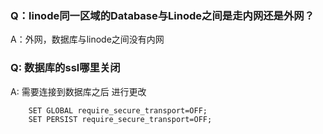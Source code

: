 ### Q：linode同一区域的Database与Linode之间是走内网还是外网？

A：外网，数据库与linode之间没有内网



###  Q: 数据库的ssl哪里关闭

A:  需要连接到数据库之后 进行更改 

```shell
	SET GLOBAL require_secure_transport=OFF;
	SET PERSIST require_secure_transport=OFF; 
```

